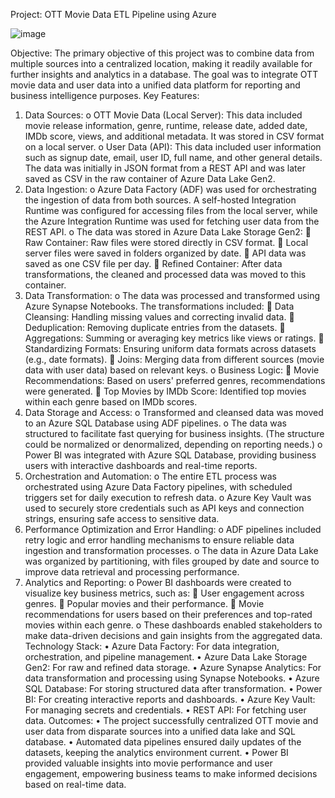 Project: OTT Movie Data ETL Pipeline using Azure


![image](https://github.com/user-attachments/assets/631869f9-0997-407d-aec2-fcd7431d7e2a)


Objective:
The primary objective of this project was to combine data from multiple sources into a centralized location, making it readily available for further insights and analytics in a database. The goal was to integrate OTT movie data and user data into a unified data platform for reporting and business intelligence purposes.
Key Features:
1.	Data Sources:
o	OTT Movie Data (Local Server): This data included movie release information, genre, runtime, release date, added date, IMDb score, views, and additional metadata. It was stored in CSV format on a local server.
o	User Data (API): This data included user information such as signup date, email, user ID, full name, and other general details. The data was initially in JSON format from a REST API and was later saved as CSV in the raw container of Azure Data Lake Gen2.
2.	Data Ingestion:
o	Azure Data Factory (ADF) was used for orchestrating the ingestion of data from both sources. A self-hosted Integration Runtime was configured for accessing files from the local server, while the Azure Integration Runtime was used for fetching user data from the REST API.
o	The data was stored in Azure Data Lake Storage Gen2:
	Raw Container: Raw files were stored directly in CSV format.
	Local server files were saved in folders organized by date.
	API data was saved as one CSV file per day.
	Refined Container: After data transformations, the cleaned and processed data was moved to this container.
3.	Data Transformation:
o	The data was processed and transformed using Azure Synapse Notebooks. The transformations included:
	Data Cleansing: Handling missing values and correcting invalid data.
	Deduplication: Removing duplicate entries from the datasets.
	Aggregations: Summing or averaging key metrics like views or ratings.
	Standardizing Formats: Ensuring uniform data formats across datasets (e.g., date formats).
	Joins: Merging data from different sources (movie data with user data) based on relevant keys.
o	Business Logic:
	Movie Recommendations: Based on users' preferred genres, recommendations were generated.
	Top Movies by IMDb Score: Identified top movies within each genre based on IMDb scores.
4.	Data Storage and Access:
o	Transformed and cleansed data was moved to an Azure SQL Database using ADF pipelines.
o	The data was structured to facilitate fast querying for business insights. (The structure could be normalized or denormalized, depending on reporting needs.)
o	Power BI was integrated with Azure SQL Database, providing business users with interactive dashboards and real-time reports.
5.	Orchestration and Automation:
o	The entire ETL process was orchestrated using Azure Data Factory pipelines, with scheduled triggers set for daily execution to refresh data.
o	Azure Key Vault was used to securely store credentials such as API keys and connection strings, ensuring safe access to sensitive data.
6.	Performance Optimization and Error Handling:
o	ADF pipelines included retry logic and error handling mechanisms to ensure reliable data ingestion and transformation processes.
o	The data in Azure Data Lake was organized by partitioning, with files grouped by date and source to improve data retrieval and processing performance.
7.	Analytics and Reporting:
o	Power BI dashboards were created to visualize key business metrics, such as:
	User engagement across genres.
	Popular movies and their performance.
	Movie recommendations for users based on their preferences and top-rated movies within each genre.
o	These dashboards enabled stakeholders to make data-driven decisions and gain insights from the aggregated data.
Technology Stack:
•	Azure Data Factory: For data integration, orchestration, and pipeline management.
•	Azure Data Lake Storage Gen2: For raw and refined data storage.
•	Azure Synapse Analytics: For data transformation and processing using Synapse Notebooks.
•	Azure SQL Database: For storing structured data after transformation.
•	Power BI: For creating interactive reports and dashboards.
•	Azure Key Vault: For managing secrets and credentials.
•	REST API: For fetching user data.
Outcomes:
•	The project successfully centralized OTT movie and user data from disparate sources into a unified data lake and SQL database.
•	Automated data pipelines ensured daily updates of the datasets, keeping the analytics environment current.
•	Power BI provided valuable insights into movie performance and user engagement, empowering business teams to make informed decisions based on real-time data.
